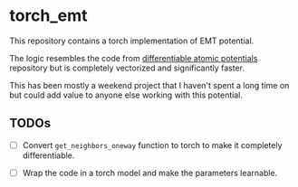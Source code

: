 # torch_emt

This repository contains a torch implementation of EMT potential. 

The logic resembles the code from [differentiable atomic potentials](https://github.com/google/differentiable-atomistic-potentials/tree/master) repository but is completely vectorized and significantly faster.

This has been mostly a weekend project that I haven't spent a long time on but could add value to anyone else working with this potential.

## TODOs

- [ ] Convert `get_neighbors_oneway` function to torch to make it completely differentiable.
- [ ] Wrap the code in a torch model and make the parameters learnable. 

